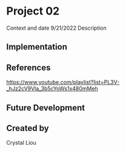 # Project 02
Context and date 9/21/2022
Description
## Implementation
## References
https://www.youtube.com/playlist?list=PL3V-_hJz2cV9Vla_3b5cYoWs1x480mMeh
## Future Development
## Created by 
Crystal Liou
